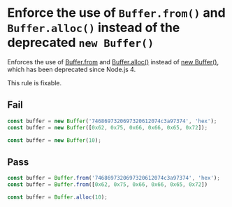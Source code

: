 # Enforce the use of `Buffer.from()` and `Buffer.alloc()` instead of the deprecated `new Buffer()`

Enforces the use of [Buffer.from](https://nodejs.org/api/buffer.html#buffer_class_method_buffer_from_array) and [Buffer.alloc()](https://nodejs.org/api/buffer.html#buffer_class_method_buffer_alloc_size_fill_encoding) instead of [new Buffer()](https://nodejs.org/api/buffer.html#buffer_new_buffer_array), which has been deprecated since Node.js 4.

This rule is fixable.


## Fail

```js
const buffer = new Buffer('7468697320697320612074c3a97374', 'hex');
const buffer = new Buffer([0x62, 0x75, 0x66, 0x66, 0x65, 0x72]);
```

```js
const buffer = new Buffer(10);
```


## Pass

```js
const buffer = Buffer.from('7468697320697320612074c3a97374', 'hex');
const buffer = Buffer.from([0x62, 0x75, 0x66, 0x66, 0x65, 0x72])
```

```js
const buffer = Buffer.alloc(10);
```
